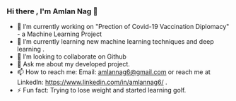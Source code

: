 ### Hi there , I'm Amlan Nag  👋


- 🔭 I’m currently working on "Prection of Covid-19 Vaccination Diplomacy" - a Machine Learning Project
- 🌱 I’m currently learning new machine learning techniques and deep learning . 
- 👯 I’m looking to collaborate on Github 
- 💬 Ask me about my developed project. 
- 📫 How to reach me: Email: amlannag6@gmail.com or reach me at Linkedln:  https://www.linkedin.com/in/amlannag6/ . 
- ⚡ Fun fact: Trying to lose weight and started learning golf. 
